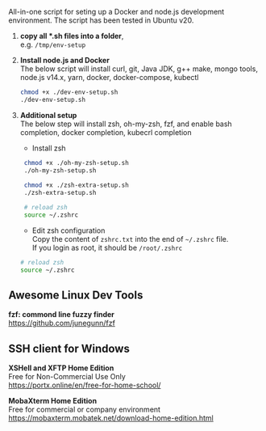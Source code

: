 All-in-one script for seting up a Docker and node.js development environment.
The script has been tested in Ubuntu v20.



1. __copy all *.sh files into a folder__,   
 e.g. `/tmp/env-setup`

  

2. __Install node.js and Docker__  
    The below script will install curl, git, Java JDK, g++ make, mongo tools, node.js v14.x, yarn, docker, docker-compose, kubectl
    ```bash
    chmod +x ./dev-env-setup.sh
    ./dev-env-setup.sh
    ```

 
3. __Additional setup__   
    The below step will install zsh, oh-my-zsh, fzf, and enable bash completion, docker completion, kubecrl completion
    
   * Install zsh
   ```bash
    chmod +x ./oh-my-zsh-setup.sh
    ./oh-my-zsh-setup.sh
    
    chmod +x ./zsh-extra-setup.sh
    ./zsh-extra-setup.sh

    # reload zsh 
    source ~/.zshrc
    ```
   * Edit zsh configuration   
   Copy the content of `zshrc.txt` into the end of `~/.zshrc` file.  
   If you login as root, it should be `/root/.zshrc`  
   ```bash
   # reload zsh 
   source ~/.zshrc
   ```


## Awesome Linux Dev Tools

**fzf: commond line fuzzy finder**    
https://github.com/junegunn/fzf



    
  
  

## SSH client for Windows

**XSHell and XFTP Home Edition**  
Free for Non-Commercial Use Only  
https://portx.online/en/free-for-home-school/

  
**MobaXterm Home Edition**  
Free for commercial or company environment  
https://mobaxterm.mobatek.net/download-home-edition.html
